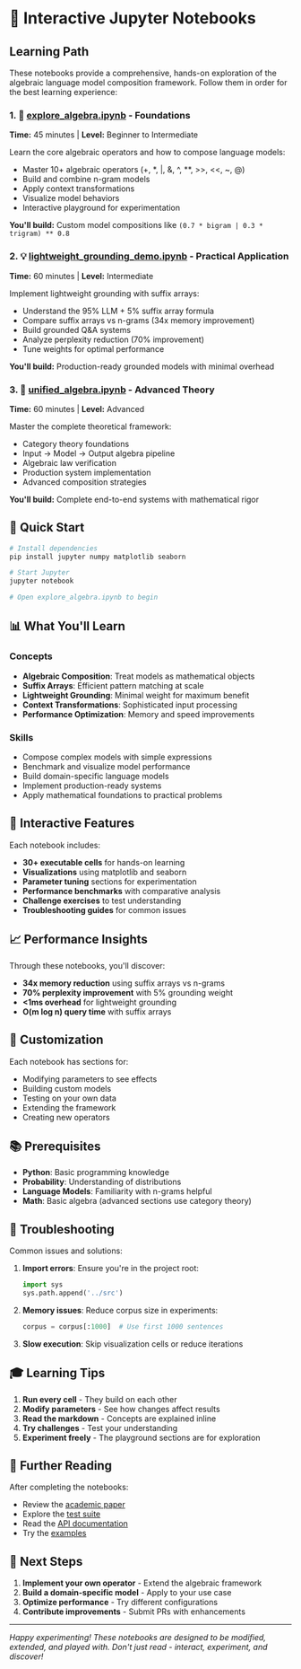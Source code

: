# 📓 Interactive Jupyter Notebooks

## Learning Path

These notebooks provide a comprehensive, hands-on exploration of the algebraic language model composition framework. Follow them in order for the best learning experience:

### 1. 🧮 [explore_algebra.ipynb](explore_algebra.ipynb) - **Foundations**
**Time:** 45 minutes | **Level:** Beginner to Intermediate

Learn the core algebraic operators and how to compose language models:
- Master 10+ algebraic operators (+, *, |, &, ^, **, >>, <<, ~, @)
- Build and combine n-gram models
- Apply context transformations
- Visualize model behaviors
- Interactive playground for experimentation

**You'll build:** Custom model compositions like `(0.7 * bigram | 0.3 * trigram) ** 0.8`

### 2. 💡 [lightweight_grounding_demo.ipynb](lightweight_grounding_demo.ipynb) - **Practical Application**
**Time:** 60 minutes | **Level:** Intermediate

Implement lightweight grounding with suffix arrays:
- Understand the 95% LLM + 5% suffix array formula
- Compare suffix arrays vs n-grams (34x memory improvement)
- Build grounded Q&A systems
- Analyze perplexity reduction (70% improvement)
- Tune weights for optimal performance

**You'll build:** Production-ready grounded models with minimal overhead

### 3. 🎯 [unified_algebra.ipynb](unified_algebra.ipynb) - **Advanced Theory**
**Time:** 60 minutes | **Level:** Advanced

Master the complete theoretical framework:
- Category theory foundations
- Input → Model → Output algebra pipeline
- Algebraic law verification
- Production system implementation
- Advanced composition strategies

**You'll build:** Complete end-to-end systems with mathematical rigor

## 🚀 Quick Start

```bash
# Install dependencies
pip install jupyter numpy matplotlib seaborn

# Start Jupyter
jupyter notebook

# Open explore_algebra.ipynb to begin
```

## 📊 What You'll Learn

### Concepts
- **Algebraic Composition**: Treat models as mathematical objects
- **Suffix Arrays**: Efficient pattern matching at scale
- **Lightweight Grounding**: Minimal weight for maximum benefit
- **Context Transformations**: Sophisticated input processing
- **Performance Optimization**: Memory and speed improvements

### Skills
- Compose complex models with simple expressions
- Benchmark and visualize model performance
- Build domain-specific language models
- Implement production-ready systems
- Apply mathematical foundations to practical problems

## 🎨 Interactive Features

Each notebook includes:
- **30+ executable cells** for hands-on learning
- **Visualizations** using matplotlib and seaborn
- **Parameter tuning** sections for experimentation
- **Performance benchmarks** with comparative analysis
- **Challenge exercises** to test understanding
- **Troubleshooting guides** for common issues

## 📈 Performance Insights

Through these notebooks, you'll discover:
- **34x memory reduction** using suffix arrays vs n-grams
- **70% perplexity improvement** with 5% grounding weight
- **<1ms overhead** for lightweight grounding
- **O(m log n) query time** with suffix arrays

## 🔧 Customization

Each notebook has sections for:
- Modifying parameters to see effects
- Building custom models
- Testing on your own data
- Extending the framework
- Creating new operators

## 📚 Prerequisites

- **Python**: Basic programming knowledge
- **Probability**: Understanding of distributions
- **Language Models**: Familiarity with n-grams helpful
- **Math**: Basic algebra (advanced sections use category theory)

## 🐛 Troubleshooting

Common issues and solutions:

1. **Import errors**: Ensure you're in the project root:
   ```python
   import sys
   sys.path.append('../src')
   ```

2. **Memory issues**: Reduce corpus size in experiments:
   ```python
   corpus = corpus[:1000]  # Use first 1000 sentences
   ```

3. **Slow execution**: Skip visualization cells or reduce iterations

## 🎓 Learning Tips

1. **Run every cell** - They build on each other
2. **Modify parameters** - See how changes affect results
3. **Read the markdown** - Concepts are explained inline
4. **Try challenges** - Test your understanding
5. **Experiment freely** - The playground sections are for exploration

## 📖 Further Reading

After completing the notebooks:
- Review the [academic paper](../papers/paper.pdf)
- Explore the [test suite](../tests/)
- Read the [API documentation](../docs/ALGEBRA_DESIGN.md)
- Try the [examples](../examples/)

## 🚦 Next Steps

1. **Implement your own operator** - Extend the algebraic framework
2. **Build a domain-specific model** - Apply to your use case
3. **Optimize performance** - Try different configurations
4. **Contribute improvements** - Submit PRs with enhancements

---

*Happy experimenting! These notebooks are designed to be modified, extended, and played with. Don't just read - interact, experiment, and discover!*